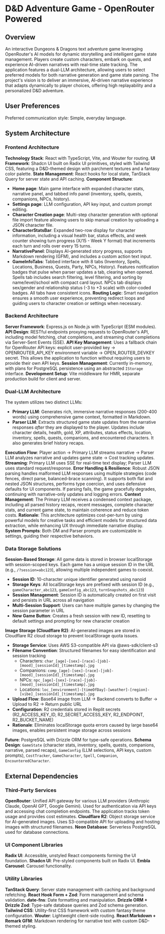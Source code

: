 # D&D Adventure Game - OpenRouter Powered

## Overview

An interactive Dungeons & Dragons text adventure game leveraging OpenRouter's AI models for dynamic storytelling and intelligent game state management. Players create custom characters, embark on quests, and experience AI-driven narratives with real-time state tracking. The application features a dual-LLM architecture, allowing users to select preferred models for both narrative generation and game state parsing. The project's vision is to deliver an immersive, AI-driven narrative experience that adapts dynamically to player choices, offering high replayability and a personalized D&D adventure.

## User Preferences

Preferred communication style: Simple, everyday language.

## System Architecture

### Frontend Architecture

**Technology Stack**: React with TypeScript, Vite, and Wouter for routing.
**UI Framework**: Shadcn UI built on Radix UI primitives, styled with Tailwind CSS, featuring a D&D-themed design with parchment textures and a fantasy color palette.
**State Management**: React hooks for local state, TanStack Query for server state and API caching.
**Component Structure**:
- **Home page**: Main game interface with expanded character stats, narrative panel, and tabbed info panel (inventory, spells, quests, companions, NPCs, history).
- **Settings page**: LLM configuration, API key input, and custom prompt editing.
- **Character Creation page**: Multi-step character generation with optional file import feature allowing users to skip manual creation by uploading a JSON character file.
- **CharacterStatsBar**: Expanded two-row display for character information, including a visual health bar, status effects, and week counter showing turn progress (X/15 - Week Y format) that increments each turn and rolls over every 15 turns.
- **NarrativePanel**: Displays AI-generated story progress, supports Markdown rendering (GFM), and includes a custom action text input.
- **GameInfoTabs**: Tabbed interface with 8 tabs (Inventory, Spells, Locations, Business, Quests, Party, NPCs, History). Features notification badges that pulse when parser updates a tab, clearing when opened. Spells tab includes search filtering, level filtering, and sorting by name/level/school with compact card layout. NPCs tab displays sex/gender and relationship status (-3 to +3 scale) with color-coded badges. All tabs have consistent icons.
**Routing Logic**: Smart navigation ensures a smooth user experience, preventing redirect loops and guiding users to character creation or settings when necessary.

### Backend Architecture

**Server Framework**: Express.js on Node.js with TypeScript (ESM modules).
**API Design**: RESTful endpoints proxying requests to OpenRouter's API, including model fetching, chat completions, and streaming chat completions via Server-Sent Events (SSE).
**API Key Management**: Uses a fallback chain for OpenRouter API keys: explicit user-provided key → OPENROUTER_API_KEY environment variable → OPEN_ROUTER_DEVKEY secret. This allows the application to function without requiring users to provide their own API keys.
**Session Management**: Currently in-memory, with plans for PostgreSQL persistence using an abstracted `IStorage` interface.
**Development Setup**: Vite middleware for HMR, separate production build for client and server.

### Dual-LLM Architecture

The system utilizes two distinct LLMs:
- **Primary LLM**: Generates rich, immersive narrative responses (200-400 words) using comprehensive game context, formatted in Markdown.
- **Parser LLM**: Extracts structured game state updates from the narrative responses *after* they are displayed to the player. Updates include character details, health, gold, XP, attributes, status effects, location, inventory, spells, quests, companions, and encountered characters. It also generates brief history recaps.

**Execution Flow**: Player action → Primary LLM streams narrative → Parser LLM analyzes narrative and updates game state → Cost tracking updates.
**Streaming**: Primary LLM uses SSE for real-time text display; Parser LLM uses standard request/response.
**Error Handling & Resilience**: Robust JSON parsing handles malformed LLM responses using multiple strategies (code fences, direct parse, balanced-brace scanning). It supports both flat and nested JSON structures, performs type coercion, and uses defensive defaults for UI components. If parsing fails, the game gracefully degrades, continuing with narrative-only updates and logging errors.
**Context Management**: The Primary LLM receives a condensed context package, including all parsed history recaps, recent messages, complete character stats, and current game state, to maintain coherence and reduce token costs.
**Rationale**: This architecture optimizes cost-per-turn by using powerful models for creative tasks and efficient models for structured data extraction, while enhancing UX through immediate narrative display.
**System Prompts**: Both DM and Parser prompts are customizable in settings, guiding their respective behaviors.

### Data Storage Solutions

**Session-Based Storage**: All game data is stored in browser localStorage with session-scoped keys. Each game has a unique session ID in the URL (e.g., `/?session=abc123`), allowing multiple independent games to coexist.
- **Session ID**: 10-character unique identifier generated using nanoid
- **Storage Keys**: All localStorage keys are prefixed with session ID (e.g., `gameCharacter_abc123`, `gameConfig_abc123`, `turnSnapshots_abc123`)
- **Session Management**: Session ID is automatically created on first visit and persists in URL across all navigation
- **Multi-Session Support**: Users can have multiple games by changing the session parameter in URL
- **New Game Button**: Creates a fresh session with new ID, resetting to default settings and prompting for new character creation

**Image Storage (Cloudflare R2)**: AI-generated images are stored in Cloudflare R2 cloud storage to prevent localStorage quota issues.
- **Storage Service**: Uses AWS S3-compatible API via @aws-sdk/client-s3
- **Filename Convention**: Structured filenames for easy identification and session tracking
  - Characters: `char_[age]-[sex]-[race]-[job]-[mood]_[sessionId]_[timestamp].jpg`
  - Companions: `comp_[age]-[sex]-[race]-[job]-[mood]_[sessionId]_[timestamp].jpg`
  - NPCs: `npc_[age]-[sex]-[race]-[job]-[mood]_[sessionId]_[timestamp].jpg`
  - Locations: `loc_[environment]-[timeOfDay]-[weather]-[region]-[vibe]_[sessionId]_[timestamp].jpg`
- **Upload Flow**: Base64 image from LLM → Backend converts to Buffer → Upload to R2 → Return public URL
- **Configuration**: R2 credentials stored in Replit secrets (R2_ACCESS_KEY_ID, R2_SECRET_ACCESS_KEY, R2_ENDPOINT, R2_BUCKET_NAME)
- **Rationale**: Eliminates localStorage quota errors caused by large base64 images, enables persistent image storage across sessions

**Future**: PostgreSQL with Drizzle ORM for type-safe operations.
**Schema Design**: `GameState` (character stats, inventory, spells, quests, companions, narrative, parsed recaps), `GameConfig` (LLM selections, API keys, custom prompts), `CostTracker`, `GameCharacter`, `Spell`, `Companion`, `EncounteredCharacter`.

## External Dependencies

### Third-Party Services

**OpenRouter**: Unified API gateway for various LLM providers (Anthropic Claude, OpenAI GPT, Google Gemini). Used for authentication via API keys and accessing chat completion endpoints. The application tracks token usage and provides cost estimates.
**Cloudflare R2**: Object storage service for AI-generated images. Uses S3-compatible API for uploading and hosting images with structured filenames.
**Neon Database**: Serverless PostgreSQL used for database connections.

### UI Component Libraries

**Radix UI**: Accessible, unstyled React components forming the UI foundation.
**Shadcn UI**: Pre-styled components built on Radix UI.
**Embla Carousel**: Carousel functionality.

### Utility Libraries

**TanStack Query**: Server state management with caching and background refetching.
**React Hook Form + Zod**: Form management and schema validation.
**date-fns**: Date formatting and manipulation.
**Drizzle ORM + Drizzle Zod**: Type-safe database queries and Zod schema generation.
**Tailwind CSS**: Utility-first CSS framework with custom fantasy theme configuration.
**Wouter**: Lightweight client-side routing.
**React Markdown + Remark GFM**: Markdown rendering for narrative text with custom D&D-themed styling.